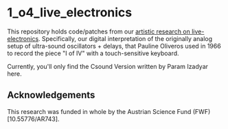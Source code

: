 # 1_o4_live_electronics

This repository holds code/patches from our [artistic research on live-electronics](https://iwk.mdw.ac.at/hofmann/peek-etudes/). Specifically, our digital interpretation of the originally analog setup of ultra-sound oscillators + delays, that Pauline Oliveros used in 1966 to record the piece "I of IV" with a touch-sensitive keyboard.

Currently, you'll only find the Csound Version written by Param Izadyar here.

## Acknowledgements
This research was funded in whole by the Austrian Science Fund (FWF) [10.55776/AR743].

